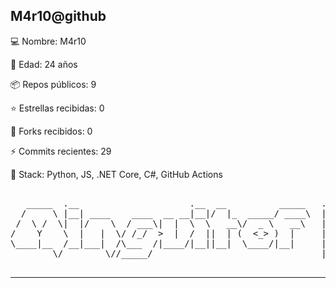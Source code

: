  
M4r10@github
--------------------------
💻 Nombre: M4r10 

🎂 Edad: 24 años 

📦 Repos públicos: 9 

⭐ Estrellas recibidas: 0 

🍴 Forks recibidos: 0 

⚡ Commits recientes: 29 


🧠 Stack: Python, JS, .NET Core, C#, GitHub Actions 


<pre>             
   _____  .__                     .__  __          _____   ._.     _____      _____        ___________    
  /     \ |__| ____    ____  __ __|__|/  |_  _____/ ____\  | |    /     \    /  |  |______/_   \   _  \   
 /  \ /  \|  |/    \  / ___\|  |  \  \   __\/  _ \   __\   |_|   /  \ /  \  /   |  |\_  __ \   /  /_\  \  
/    Y    \  |   |  \/ /_/  >  |  /  ||  | (  <_> )  |     |-|  /    Y    \/    ^   /|  | \/   \  \_/   \ 
\____|__  /__|___|  /\___  /|____/|__||__|  \____/|__|     | |  \____|__  /\____   | |__|  |___|\_____  / 
        \/        \//_____/                                |_|          \/      |__|                  \/  
 </pre>

--------------------------
